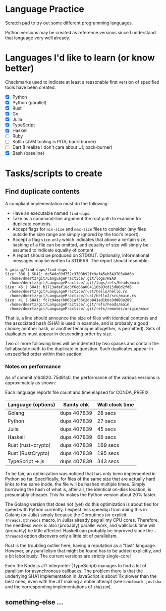# Language Practice

Scratch pad to try out some different programming languages.

Python versions may be created as reference versions since I understand 
that language very well already.

# Languages I'd like to learn (or know better)

Checkmarks used to indicate at least a reasonable first version of specified tools have been created.

- [x] Python
- [x] Python (parallel)
- [x] Rust
- [x] Go
- [x] Julia
- [x] TypeScript
- [x] Haskell
- [ ] Ruby
- [ ] Kotlin (JVM tooling is PITA; back-burner)
- [ ] Dart (I realize I don't care about UI; back-burner)
- [x] Bash (baseline)

# Tasks/scripts to create

## Find duplicate contents

A compliant implementation must do the following:

* Have an executable named `find-dups`.
* Take as a command-line argument the root path to examine for duplicate contents.
* Accept flags for `min-size` and `max-size` files to consider (any files outside the size range are simply ignored by the tool's report).
* Accept a flag `size-only` which indicates that above a certain size, hashing of a file can be omitted, and equality of size will simply be assumed to indicate equality of content.
* A report should be produced on STDOUT. Optionally, informational messages may be written to STDERR.  The report should resemble:

```
% golang/find-dups/find-dups .
Size: 336 | SHA1: de54dc09d752c3708b92fc9af45eb54970348d6b
  /home/dmertz/git/LanguagePractice/.git/logs/HEAD
  /home/dmertz/git/LanguagePractice/.git/logs/refs/heads/main
Size: 45 | SHA1: b1713adaf16c3f6c66a004116b83cd15d88d2fd6
  /home/dmertz/git/LanguagePractice/rust/hello/hello.rs
  /home/dmertz/git/LanguagePractice/rust/hello2/src/main.rs
Size: 41 | SHA1: fc7c94eecb0631af36c2db841ad1b8c0d080a289
  /home/dmertz/git/LanguagePractice/.git/refs/heads/main
  /home/dmertz/git/LanguagePractice/.git/refs/remotes/origin/main
```

That is, a line should announce the size of files with identical contents
and the associated hash (SHA1 is used in example, and is probably a good
choice; another hash, or another technique altogether, is permitted). Sets
of duplicates must appear in descending order by size.

Two or more following lines will be indented by two spaces and contain the
full absolute path to the duplicate in question. Such duplicates appear in
unspecified order within their section.

### Notes on performance

As of commit a164820..75d91a0, the performance of the various versions is
approximately as shown:

Each language reports file count and time elapsed for CONDA_PREFIX

| Language (options) | Sanity chk  | Wall clock time
|--------------------|-------------|----------------
| Golang             | dups 407839 | 28 secs
| Python             | dups 407839 | 27 secs
| Julia              | dups 407839 | 45 secs
| Haskell            | dups 407839 | 66 secs
| Rust (rust-crypto) | dups 407839 | 169 secs
| Rust (RustCrypto)  | dups 407839 | 195 secs
| TypeScript ->.js   | dups 407839 | 343 secs

To be fair, an optimization was noticed that has only been implemented in
Python so far.  Specifically, for files of the same size that are actually hard
links to the same inode, the file will be hashed multiple times.  Simply
borrowing the hash of what is, after all, the identical on-disk location, is
presumably cheaper.  This fix makes the Python version about 20% faster.

The Golang version that does not (yet) do this optimization is about tied for
speed with Python currently.  I expect less speedup from doing this in Golang
(or Julia) simply because the Goroutines (or explicit `Threads.@threads` macro,
in Julia) already peg all my CPU cores.  Therefore, the needless work is also
(probably) parallel work, and wallclock time will (probably) be little
affected.  Haskell can probably be improved since the `-threaded` option
discovers only a little bit of parallelism.

Rust is the troubling outlier here, having a reputation as a "fast" language.
However, any parallelism that might be found has to be added explicitly, and a
bit laboriously. The current versions are strictly single-core! 

Even the Node.js JIT interpreter (TypeScript) manages to find a lot of
parallism for asynchronous callbacks.  The problem there is that the underlying
SHA1 implementation in JavaScript is about 11x slower than the best ones, even
with the JIT making a noble attempt (see `benchmark-justsha` and the
corresponding implementations of `sha1sum`).

## something-else ...
